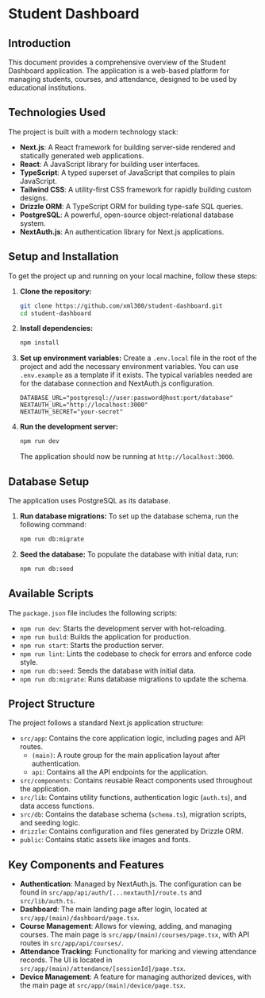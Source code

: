# Student Dashboard

## Introduction

This document provides a comprehensive overview of the Student Dashboard application. The application is a web-based platform for managing students, courses, and attendance, designed to be used by educational institutions.

## Technologies Used

The project is built with a modern technology stack:

-   **Next.js**: A React framework for building server-side rendered and statically generated web applications.
-   **React**: A JavaScript library for building user interfaces.
-   **TypeScript**: A typed superset of JavaScript that compiles to plain JavaScript.
-   **Tailwind CSS**: A utility-first CSS framework for rapidly building custom designs.
-   **Drizzle ORM**: A TypeScript ORM for building type-safe SQL queries.
-   **PostgreSQL**: A powerful, open-source object-relational database system.
-   **NextAuth.js**: An authentication library for Next.js applications.

## Setup and Installation

To get the project up and running on your local machine, follow these steps:

1.  **Clone the repository:**
    ```bash
    git clone https://github.com/xml300/student-dashboard.git
    cd student-dashboard
    ```

2.  **Install dependencies:**
    ```bash
    npm install
    ```

3.  **Set up environment variables:**
    Create a `.env.local` file in the root of the project and add the necessary environment variables. You can use `.env.example` as a template if it exists. The typical variables needed are for the database connection and NextAuth.js configuration.

    ```env
    DATABASE_URL="postgresql://user:password@host:port/database"
    NEXTAUTH_URL="http://localhost:3000"
    NEXTAUTH_SECRET="your-secret"
    ```

4.  **Run the development server:**
    ```bash
    npm run dev
    ```
    The application should now be running at `http://localhost:3000`.

## Database Setup

The application uses PostgreSQL as its database.

1.  **Run database migrations:**
    To set up the database schema, run the following command:
    ```bash
    npm run db:migrate
    ```

2.  **Seed the database:**
    To populate the database with initial data, run:
    ```bash
    npm run db:seed
    ```

## Available Scripts

The `package.json` file includes the following scripts:

-   `npm run dev`: Starts the development server with hot-reloading.
-   `npm run build`: Builds the application for production.
-   `npm run start`: Starts the production server.
-   `npm run lint`: Lints the codebase to check for errors and enforce code style.
-   `npm run db:seed`: Seeds the database with initial data.
-   `npm run db:migrate`: Runs database migrations to update the schema.

## Project Structure

The project follows a standard Next.js application structure:

-   `src/app`: Contains the core application logic, including pages and API routes.
    -   `(main)`: A route group for the main application layout after authentication.
    -   `api`: Contains all the API endpoints for the application.
-   `src/components`: Contains reusable React components used throughout the application.
-   `src/lib`: Contains utility functions, authentication logic (`auth.ts`), and data access functions.
-   `src/db`: Contains the database schema (`schema.ts`), migration scripts, and seeding logic.
-   `drizzle`: Contains configuration and files generated by Drizzle ORM.
-   `public`: Contains static assets like images and fonts.

## Key Components and Features

-   **Authentication**: Managed by NextAuth.js. The configuration can be found in `src/app/api/auth/[...nextauth]/route.ts` and `src/lib/auth.ts`.
-   **Dashboard**: The main landing page after login, located at `src/app/(main)/dashboard/page.tsx`.
-   **Course Management**: Allows for viewing, adding, and managing courses. The main page is `src/app/(main)/courses/page.tsx`, with API routes in `src/app/api/courses/`.
-   **Attendance Tracking**: Functionality for marking and viewing attendance records. The UI is located in `src/app/(main)/attendance/[sessionId]/page.tsx`.
-   **Device Management**: A feature for managing authorized devices, with the main page at `src/app/(main)/device/page.tsx`.
